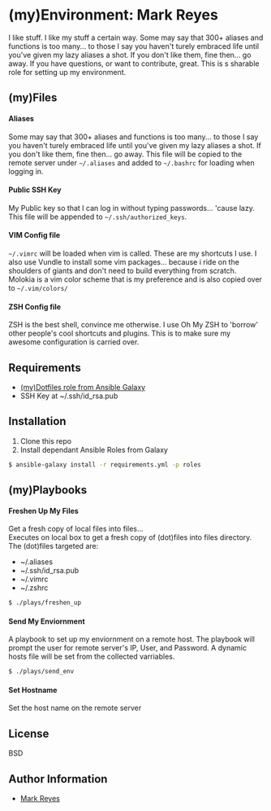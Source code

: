 # (my)Environment: Mark Reyes

I like stuff. I like my stuff a certain way. Some may say that 300+ aliases and functions is too many... to those I say you haven't turely embraced life until you've given my lazy aliases a shot. If you don't like them, fine then... go away. If you have questions, or want to contribute, great.
This is s sharable role for setting up my environment.


## (my)Files

#### Aliases
Some may say that 300+ aliases and functions is too many... to those I say you haven't turely embraced life until you've given my lazy aliases a shot. If you don't like them, fine then... go away.
This file will be copied to the remote server under `~/.aliases` and added to `~/.bashrc` for loading when logging in.

#### Public SSH Key
My Public key so that I can log in without typing passwords... 'cause lazy. This file will be appended to `~/.ssh/authorized_keys`. 

#### VIM Config file
`~/.vimrc` will be loaded when vim is called. These are my shortcuts I use. I also use Vundle to install some vim packages... because i ride on the shoulders of giants and don't need to build everything from scratch. Molokia is a vim color scheme that is my preference and is also copied over to `~/.vim/colors/` 

#### ZSH Config file
ZSH is the best shell, convince me otherwise. I use Oh My ZSH to 'borrow' other people's cool shortcuts and plugins. This is to make sure my awesome configuration is carried over.


## Requirements

* [(my)Dotfiles role from Ansible Galaxy](https://galaxy.ansible.com/mrreyes512/dotfiles)
* SSH Key at ~/.ssh/id_rsa.pub


## Installation

1) Clone this repo
2) Install dependant Ansible Roles from Galaxy
```bash
$ ansible-galaxy install -r requirements.yml -p roles
```


## (my)Playbooks

#### Freshen Up My Files
Get a fresh copy of local files into files...   
Executes on local box to get a fresh copy of (dot)files into files directory. The (dot)files targeted are: 

* ~/.aliases
* ~/.ssh/id_rsa.pub
* ~/.vimrc
* ~/.zshrc

```bash
$ ./plays/freshen_up
```

#### Send My Enviornment
A playbook to set up my enviornment on a remote host. The playbook will prompt the user for remote server's IP, User, and Password. A dynamic hosts file will be set from the collected varriables. 

```bash
$ ./plays/send_env
```

#### Set Hostname
Set the host name on the remote server


## License

BSD


## Author Information

* [Mark Reyes](mailto:mark.reyes@charter.com)

